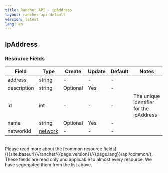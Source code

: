 ```yaml
---
title: Rancher API - ipAddress
layout: rancher-api-default
version: latest
lang: en
---
```


## IpAddress



### Resource Fields

Field | Type | Create | Update | Default | Notes
---|---|---|---|---|---
address | string | - | - | - | 
description | string | Optional | Yes | - | 
id | int | - | - | - | The unique identifier for the ipAddress
name | string | Optional | Yes | - | 
networkId | [network]({{site.baseurl}}/rancher/{{page.version}}/{{page.lang}}/api/api-resources/network/) | - | - | - | 

<br>
Please read more about the [common resource fields]({{site.baseurl}}/rancher/{{page.version}}/{{page.lang}}/api/common/). These fields are read only and applicable to almost every resource. We have segregated them from the list above.



